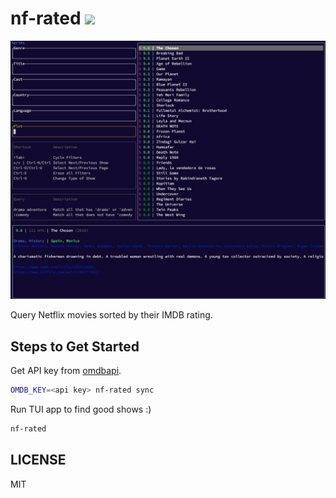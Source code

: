 # nf-rated [![](https://github.com/thlorenz/nf-rated/workflows/Rust/badge.svg?branch=master)](https://github.com/thlorenz/nf-rated/actions)

[![](./resources/assets/nf-rated.gif)](./resources/assets/nf-rated.gif)

Query Netflix movies sorted by their IMDB rating.

## Steps to Get Started

Get API key from [omdbapi](http://www.omdbapi.com/).

```sh
OMDB_KEY=<api key> nf-rated sync 

```

Run TUI app to find good shows :)

```sh
nf-rated
```

## LICENSE

MIT
